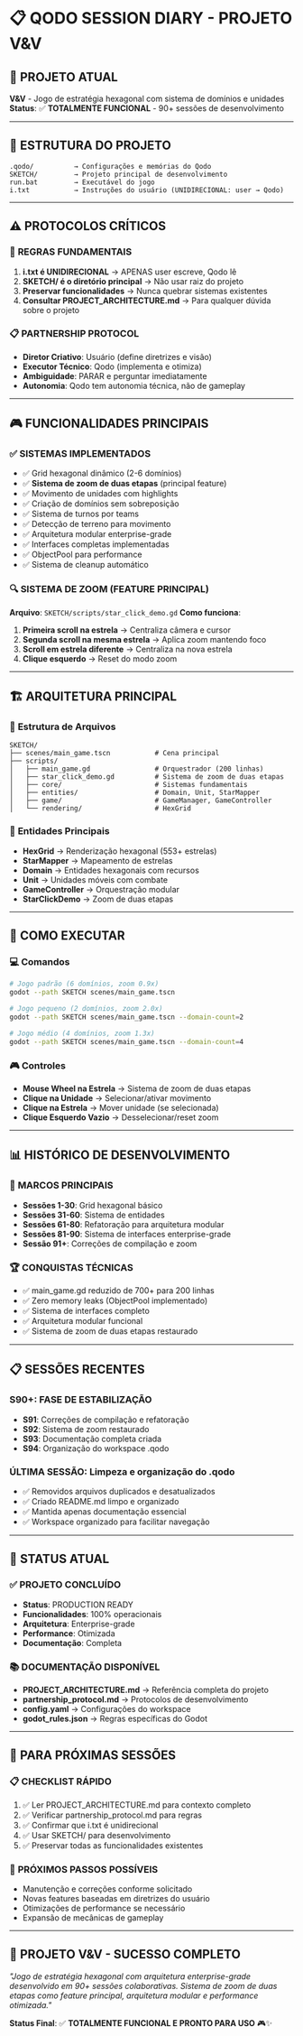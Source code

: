 # 📋 QODO SESSION DIARY - PROJETO V&V

## 🎯 **PROJETO ATUAL**
**V&V** - Jogo de estratégia hexagonal com sistema de domínios e unidades
**Status**: ✅ **TOTALMENTE FUNCIONAL** - 90+ sessões de desenvolvimento

---

## 📁 **ESTRUTURA DO PROJETO**
```
.qodo/          → Configurações e memórias do Qodo
SKETCH/         → Projeto principal de desenvolvimento  
run.bat         → Executável do jogo
i.txt           → Instruções do usuário (UNIDIRECIONAL: user → Qodo)
```

---

## ⚠️ **PROTOCOLOS CRÍTICOS**

### 🚨 **REGRAS FUNDAMENTAIS**
1. **i.txt é UNIDIRECIONAL** → APENAS user escreve, Qodo lê
2. **SKETCH/ é o diretório principal** → Não usar raiz do projeto
3. **Preservar funcionalidades** → Nunca quebrar sistemas existentes
4. **Consultar PROJECT_ARCHITECTURE.md** → Para qualquer dúvida sobre o projeto

### 📋 **PARTNERSHIP PROTOCOL**
- **Diretor Criativo**: Usuário (define diretrizes e visão)
- **Executor Técnico**: Qodo (implementa e otimiza)
- **Ambiguidade**: PARAR e perguntar imediatamente
- **Autonomia**: Qodo tem autonomia técnica, não de gameplay

---

## 🎮 **FUNCIONALIDADES PRINCIPAIS**

### ✅ **SISTEMAS IMPLEMENTADOS**
- ✅ Grid hexagonal dinâmico (2-6 domínios)
- ✅ **Sistema de zoom de duas etapas** (principal feature)
- ✅ Movimento de unidades com highlights
- ✅ Criação de domínios sem sobreposição
- ✅ Sistema de turnos por teams
- ✅ Detecção de terreno para movimento
- ✅ Arquitetura modular enterprise-grade
- ✅ Interfaces completas implementadas
- ✅ ObjectPool para performance
- ✅ Sistema de cleanup automático

### 🔍 **SISTEMA DE ZOOM (FEATURE PRINCIPAL)**
**Arquivo**: `SKETCH/scripts/star_click_demo.gd`
**Como funciona**:
1. **Primeira scroll na estrela** → Centraliza câmera e cursor
2. **Segunda scroll na mesma estrela** → Aplica zoom mantendo foco
3. **Scroll em estrela diferente** → Centraliza na nova estrela
4. **Clique esquerdo** → Reset do modo zoom

---

## 🏗️ **ARQUITETURA PRINCIPAL**

### 📁 **Estrutura de Arquivos**
```
SKETCH/
├── scenes/main_game.tscn           # Cena principal
├── scripts/
│   ├── main_game.gd                # Orquestrador (200 linhas)
│   ├── star_click_demo.gd          # Sistema de zoom de duas etapas
│   ├── core/                       # Sistemas fundamentais
│   ├── entities/                   # Domain, Unit, StarMapper
│   ├── game/                       # GameManager, GameController
│   └── rendering/                  # HexGrid
```

### 🎯 **Entidades Principais**
- **HexGrid** → Renderização hexagonal (553+ estrelas)
- **StarMapper** → Mapeamento de estrelas
- **Domain** → Entidades hexagonais com recursos
- **Unit** → Unidades móveis com combate
- **GameController** → Orquestração modular
- **StarClickDemo** → Zoom de duas etapas

---

## 🚀 **COMO EXECUTAR**

### 💻 **Comandos**
```bash
# Jogo padrão (6 domínios, zoom 0.9x)
godot --path SKETCH scenes/main_game.tscn

# Jogo pequeno (2 domínios, zoom 2.0x)
godot --path SKETCH scenes/main_game.tscn --domain-count=2

# Jogo médio (4 domínios, zoom 1.3x)
godot --path SKETCH scenes/main_game.tscn --domain-count=4
```

### 🎮 **Controles**
- **Mouse Wheel na Estrela** → Sistema de zoom de duas etapas
- **Clique na Unidade** → Selecionar/ativar movimento
- **Clique na Estrela** → Mover unidade (se selecionada)
- **Clique Esquerdo Vazio** → Desselecionar/reset zoom

---

## 📊 **HISTÓRICO DE DESENVOLVIMENTO**

### 🎯 **MARCOS PRINCIPAIS**
- **Sessões 1-30**: Grid hexagonal básico
- **Sessões 31-60**: Sistema de entidades
- **Sessões 61-80**: Refatoração para arquitetura modular
- **Sessões 81-90**: Sistema de interfaces enterprise-grade
- **Sessão 91+**: Correções de compilação e zoom

### 🏆 **CONQUISTAS TÉCNICAS**
- ✅ main_game.gd reduzido de 700+ para 200 linhas
- ✅ Zero memory leaks (ObjectPool implementado)
- ✅ Sistema de interfaces completo
- ✅ Arquitetura modular funcional
- ✅ Sistema de zoom de duas etapas restaurado

---

## 📋 **SESSÕES RECENTES**

### **S90+: FASE DE ESTABILIZAÇÃO**
- **S91**: Correções de compilação e refatoração
- **S92**: Sistema de zoom restaurado
- **S93**: Documentação completa criada
- **S94**: Organização do workspace .qodo

### **ÚLTIMA SESSÃO**: Limpeza e organização do .qodo
- ✅ Removidos arquivos duplicados e desatualizados
- ✅ Criado README.md limpo e organizado
- ✅ Mantida apenas documentação essencial
- ✅ Workspace organizado para facilitar navegação

---

## 🎯 **STATUS ATUAL**

### ✅ **PROJETO CONCLUÍDO**
- **Status**: PRODUCTION READY
- **Funcionalidades**: 100% operacionais
- **Arquitetura**: Enterprise-grade
- **Performance**: Otimizada
- **Documentação**: Completa

### 📚 **DOCUMENTAÇÃO DISPONÍVEL**
- **PROJECT_ARCHITECTURE.md** → Referência completa do projeto
- **partnership_protocol.md** → Protocolos de desenvolvimento
- **config.yaml** → Configurações do workspace
- **godot_rules.json** → Regras específicas do Godot

---

## 🔄 **PARA PRÓXIMAS SESSÕES**

### 📋 **CHECKLIST RÁPIDO**
1. ✅ Ler PROJECT_ARCHITECTURE.md para contexto completo
2. ✅ Verificar partnership_protocol.md para regras
3. ✅ Confirmar que i.txt é unidirecional
4. ✅ Usar SKETCH/ para desenvolvimento
5. ✅ Preservar todas as funcionalidades existentes

### 🎯 **PRÓXIMOS PASSOS POSSÍVEIS**
- Manutenção e correções conforme solicitado
- Novas features baseadas em diretrizes do usuário
- Otimizações de performance se necessário
- Expansão de mecânicas de gameplay

---

## 🎉 **PROJETO V&V - SUCESSO COMPLETO**

*"Jogo de estratégia hexagonal com arquitetura enterprise-grade desenvolvido em 90+ sessões colaborativas. Sistema de zoom de duas etapas como feature principal, arquitetura modular e performance otimizada."*

**Status Final**: ✅ **TOTALMENTE FUNCIONAL E PRONTO PARA USO** 🎮✨